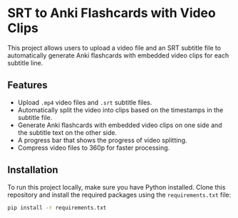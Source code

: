 # SRT to Anki Flashcards with Video Clips

This project allows users to upload a video file and an SRT subtitle file to automatically generate Anki flashcards with embedded video clips for each subtitle line.

## Features

- Upload `.mp4` video files and `.srt` subtitle files.
- Automatically split the video into clips based on the timestamps in the subtitle file.
- Generate Anki flashcards with embedded video clips on one side and the subtitle text on the other side.
- A progress bar that shows the progress of video splitting.
- Compress video files to 360p for faster processing.

## Installation

To run this project locally, make sure you have Python installed. Clone this repository and install the required packages using the `requirements.txt` file:

```bash
pip install -r requirements.txt
